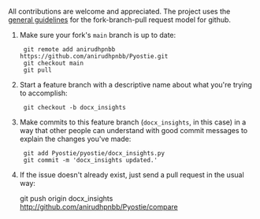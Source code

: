 All contributions are welcome and appreciated. The project uses the
[general guidelines](https://guides.github.com/introduction/flow/)
for the fork-branch-pull request model for github.

1. Make sure your fork's `main` branch is up to date:

    	git remote add anirudhpnbb https://github.com/anirudhpnbb/Pyostie.git
        git checkout main
        git pull

2. Start a feature branch with a descriptive name about what you're
   trying to accomplish:

        git checkout -b docx_insights

3. Make commits to this feature branch (`docx_insights`, in this case)
   in a way that other people can understand with good commit messages
   to explain the changes you've made:
   
	    git add Pyostie/pyostie/docx_insights.py
	    git commit -m 'docx_insights updated.'

4. If the issue doesn't already exist, just send a pull
   request in the usual way:

    git push origin docx_insights
		http://github.com/anirudhpnbb/Pyostie/compare
